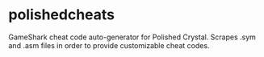 # polishedcheats
GameShark cheat code auto-generator for Polished Crystal. Scrapes .sym and .asm files in order to provide customizable cheat codes.
